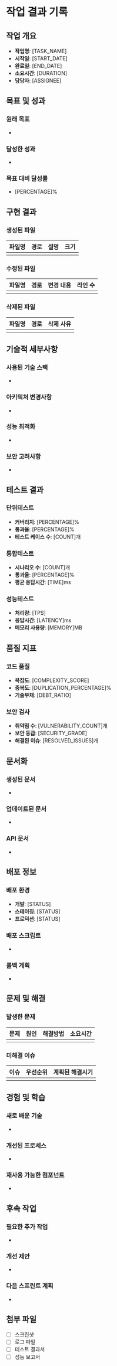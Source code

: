 # 작업 결과 기록

## 작업 개요
- **작업명**: [TASK_NAME]
- **시작일**: [START_DATE]
- **완료일**: [END_DATE]
- **소요시간**: [DURATION]
- **담당자**: [ASSIGNEE]

## 목표 및 성과
### 원래 목표
- 

### 달성한 성과
- 

### 목표 대비 달성률
- [PERCENTAGE]%

## 구현 결과

### 생성된 파일
| 파일명 | 경로 | 설명 | 크기 |
|--------|------|------|------|
|        |      |      |      |

### 수정된 파일
| 파일명 | 경로 | 변경 내용 | 라인 수 |
|--------|------|----------|---------|
|        |      |          |         |

### 삭제된 파일
| 파일명 | 경로 | 삭제 사유 |
|--------|------|----------|
|        |      |          |

## 기술적 세부사항

### 사용된 기술 스택
- 

### 아키텍처 변경사항
- 

### 성능 최적화
- 

### 보안 고려사항
- 

## 테스트 결과

### 단위테스트
- **커버리지**: [PERCENTAGE]%
- **통과율**: [PERCENTAGE]%
- **테스트 케이스 수**: [COUNT]개

### 통합테스트
- **시나리오 수**: [COUNT]개
- **통과율**: [PERCENTAGE]%
- **평균 응답시간**: [TIME]ms

### 성능테스트
- **처리량**: [TPS]
- **응답시간**: [LATENCY]ms
- **메모리 사용량**: [MEMORY]MB

## 품질 지표

### 코드 품질
- **복잡도**: [COMPLEXITY_SCORE]
- **중복도**: [DUPLICATION_PERCENTAGE]%
- **기술부채**: [DEBT_RATIO]

### 보안 검사
- **취약점 수**: [VULNERABILITY_COUNT]개
- **보안 등급**: [SECURITY_GRADE]
- **해결된 이슈**: [RESOLVED_ISSUES]개

## 문서화

### 생성된 문서
- 

### 업데이트된 문서
- 

### API 문서
- 

## 배포 정보

### 배포 환경
- **개발**: [STATUS]
- **스테이징**: [STATUS]  
- **프로덕션**: [STATUS]

### 배포 스크립트
- 

### 롤백 계획
- 

## 문제 및 해결

### 발생한 문제
| 문제 | 원인 | 해결방법 | 소요시간 |
|------|------|----------|----------|
|      |      |          |          |

### 미해결 이슈
| 이슈 | 우선순위 | 계획된 해결시기 |
|------|----------|-----------------|
|      |          |                 |

## 경험 및 학습

### 새로 배운 기술
- 

### 개선된 프로세스
- 

### 재사용 가능한 컴포넌트
- 

## 후속 작업

### 필요한 추가 작업
- 

### 개선 제안
- 

### 다음 스프린트 계획
- 

## 첨부 파일
- [ ] 스크린샷
- [ ] 로그 파일
- [ ] 테스트 결과서
- [ ] 성능 보고서